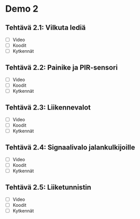 # Demo 2

## Tehtävä 2.1: Vilkuta lediä

- [ ] Video
- [ ] Koodit
- [ ] Kytkennät

## Tehtävä 2.2: Painike ja PIR-sensori

- [ ] Video
- [ ] Koodit
- [ ] Kytkennät

## Tehtävä 2.3: Liikennevalot

- [ ] Video
- [ ] Koodit
- [ ] Kytkennät

## Tehtävä 2.4: Signaalivalo jalankulkijoille

- [ ] Video
- [ ] Koodit
- [ ] Kytkennät

## Tehtävä 2.5: Liiketunnistin

- [ ] Video
- [ ] Koodit
- [ ] Kytkennät

